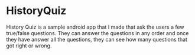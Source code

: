 # HistoryQuiz

History Quiz is a sample android app that I made that ask the users a few true/false questions. They can answer the questions in any order and once they have answer all the questions, they can see how many questions that got right or wrong.
